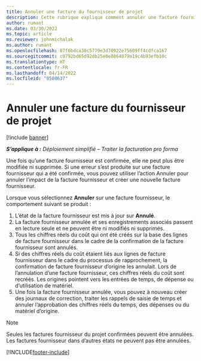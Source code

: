 ```yaml
---
title: Annuler une facture du fournisseur de projet
description: Cette rubrique explique comment annuler une facture fournisseur de projet dans Microsoft Dynamics 365 Project Operations et l’impact financier de l’annulation d’une facture fournisseur de projet.
author: rumant
ms.date: 03/30/2022
ms.topic: article
ms.reviewer: johnmichalak
ms.author: rumant
ms.openlocfilehash: 87f6bdca30c5779e3d70922e75609ff4cdfca167
ms.sourcegitcommit: c0792bd65d92db25e0e8864879a19c4b93efb10c
ms.translationtype: HT
ms.contentlocale: fr-FR
ms.lasthandoff: 04/14/2022
ms.locfileid: "8580637"
---
```

# <a name="cancel-a-project-vendor-invoice"></a>Annuler une facture du fournisseur de projet

[!include [banner](../../includes/dataverse-preview.md)]

_**S’applique à :** Déploiement simplifié – Traiter la facturation pro forma_

Une fois qu’une facture fournisseur est confirmée, elle ne peut plus être modifiée ni supprimée. Si une erreur s’est produite sur une facture fournisseur qui a été confirmée, vous pouvez utiliser l’action Annuler pour annuler l’impact de la facture fournisseur et créer une nouvelle facture fournisseur.

Lorsque vous sélectionnez **Annuler** sur une facture fournisseur, le comportement suivant se produit :

1. L’état de la facture fournisseur est mis à jour sur **Annulé**.
2. La facture fournisseur annulée et ses enregistrements associés passent en lecture seule et ne peuvent être ni modifiés ni supprimés.
3. Tous les chiffres réels du coût qui ont été créés sur la base des lignes de facture fournisseur dans le cadre de la confirmation de la facture fournisseur sont annulés.
4. Si des chiffres réels du coût étaient liés aux lignes de facture fournisseur dans le cadre du processus de rapprochement, la confirmation de facture fournisseur d’origine les annulait. Lors de l’annulation d’une facture fournisseur, ces chiffres réels du coût sont recréés. Les origines pointent vers les entrées de temps, de dépense ou d’utilisation de matériel.
5. Une fois la facture fournisseur annulée, vous pouvez à nouveau créer des journaux de correction, traiter les rappels de saisie de temps et annuler l’approbation des chiffres réels du temps, des dépenses ou du matériel d’origine.

> [!NOTE]
> Seules les factures fournisseur du projet confirmées peuvent être annulées. Les factures fournisseur dans d’autres états ne peuvent pas être annulées.

[!INCLUDE[footer-include](../../includes/footer-banner.md)]

